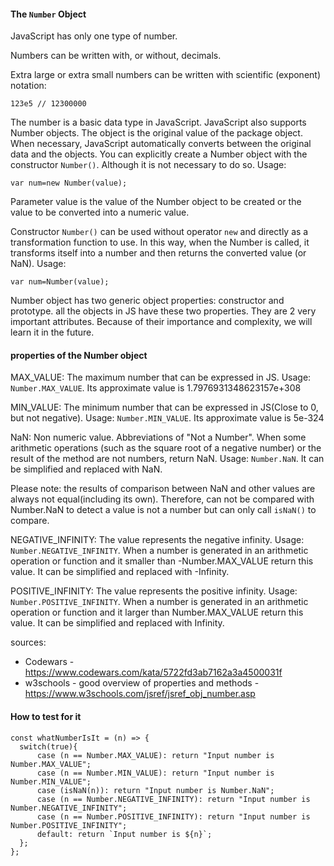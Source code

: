 #### The `Number` Object

JavaScript has only one type of number.

Numbers can be written with, or without, decimals.

Extra large or extra small numbers can be written with scientific (exponent) notation:

`123e5 // 12300000`


The number is a basic data type in JavaScript. JavaScript also supports Number objects. The object is the original value of the package object. When necessary, JavaScript automatically converts between the original data and the objects. You can explicitly create a Number object with the constructor `Number()`. Although it is not necessary to do so. Usage:

```
var num=new Number(value);
```

Parameter value is the value of the Number object to be created or the value to be converted into a numeric value.

Constructor `Number()` can be used without operator `new` and directly as a transformation function to use. In this way, when the Number is called, it transforms itself into a number and then returns the converted value (or NaN). Usage:

```
var num=Number(value);
```

Number object has two generic object properties: constructor and prototype. all the objects in JS have these two properties. They are 2 very important attributes. Because of their importance and complexity, we will learn it in the future.

#### properties of the Number object

MAX_VALUE: The maximum number that can be expressed in JS. Usage: `Number.MAX_VALUE`. Its approximate value is 1.7976931348623157e+308

MIN_VALUE: The minimum number that can be expressed in JS(Close to 0, but not negative). Usage: `Number.MIN_VALUE`. Its approximate value is 5e-324

NaN: Non numeric value. Abbreviations of "Not a Number". When some arithmetic operations (such as the square root of a negative number) or the result of the method are not numbers, return NaN. Usage: `Number.NaN`. It can be simplified and replaced with NaN.

Please note: the results of comparison between NaN and other values are always not equal(including its own). Therefore, can not be compared with Number.NaN to detect a value is not a number but can only call `isNaN()` to compare.

NEGATIVE_INFINITY: The value represents the negative infinity. Usage: `Number.NEGATIVE_INFINITY`. When a number is generated in an arithmetic operation or function and it smaller than -Number.MAX_VALUE return this value. It can be simplified and replaced with -Infinity.

POSITIVE_INFINITY: The value represents the positive infinity. Usage: `Number.POSITIVE_INFINITY`. When a number is generated in an arithmetic operation or function and it larger than Number.MAX_VALUE return this value. It can be simplified and replaced with Infinity.

sources: 
- Codewars - https://www.codewars.com/kata/5722fd3ab7162a3a4500031f
- w3schools - good overview of properties and methods - https://www.w3schools.com/jsref/jsref_obj_number.asp

#### How to test for it

```
const whatNumberIsIt = (n) => {
  switch(true){
      case (n == Number.MAX_VALUE): return "Input number is Number.MAX_VALUE";
      case (n == Number.MIN_VALUE): return "Input number is Number.MIN_VALUE";
      case (isNaN(n)): return "Input number is Number.NaN";
      case (n == Number.NEGATIVE_INFINITY): return "Input number is Number.NEGATIVE_INFINITY";
      case (n == Number.POSITIVE_INFINITY): return "Input number is Number.POSITIVE_INFINITY";
      default: return `Input number is ${n}`;
  };
};
```
